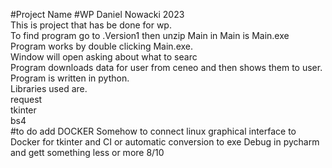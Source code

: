 #Project Name
#WP Daniel Nowacki 2023<br>
This is project that has be done for wp.<br>
To find program go to .Version1 then unzip Main in Main is Main.exe
Program works by double clicking Main.exe.<br>
Window will open asking about what to searc<br>
Program downloads data for user from ceneo and then shows them to user.<br>
Program is written in python.<br>
Libraries used are.<br>
request<br>
tkinter<br>
bs4<br>
#to do 
add DOCKER
Somehow to connect linux graphical interface to Docker for tkinter
and CI or automatic conversion to exe
Debug in pycharm and gett something less or more 8/10 

